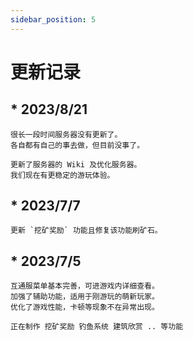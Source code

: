 ```yaml
---
sidebar_position: 5
---
```


# 更新记录

## * 2023/8/21

	很长一段时间服务器没有更新了。  
	各自都有自己的事去做，但目前没事了。  

    更新了服务器的 Wiki 及优化服务器。  
	我们现在有更稳定的游玩体验。  

## * 2023/7/7

	更新 `挖矿奖励` 功能且修复该功能刷矿石。  

## * 2023/7/5

    互通服菜单基本完善，可进游戏内详细查看。  
    加强了辅助功能，适用于刚游玩的萌新玩家。  
    优化了游戏性能，卡顿等现象不在异常出现。  
  
    正在制作 挖矿奖励 钓鱼系统 建筑欣赏 .. 等功能  

